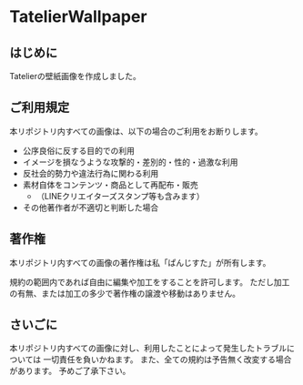 # TatelierWallpaper

## はじめに
Tatelierの壁紙画像を作成しました。
  
## ご利用規定
本リポジトリ内すべての画像は、以下の場合のご利用をお断りします。
- 公序良俗に反する目的での利用
- イメージを損なうような攻撃的・差別的・性的・過激な利用
- 反社会的勢力や違法行為に関わる利用
- 素材自体をコンテンツ・商品として再配布・販売
  - （LINEクリエイターズスタンプ等も含みます）
- その他著作者が不適切と判断した場合

## 著作権
本リポジトリ内すべての画像の著作権は私「ぱんじすた」が所有します。

規約の範囲内であれば自由に編集や加工をすることを許可します。
ただし加工の有無、または加工の多少で著作権の譲渡や移動はありません。

## さいごに
本リポジトリ内すべての画像に対し、利用したことによって発生したトラブルについては
一切責任を負いかねます。
また、全ての規約は予告無く改変する場合があります。
予めご了承下さい。
